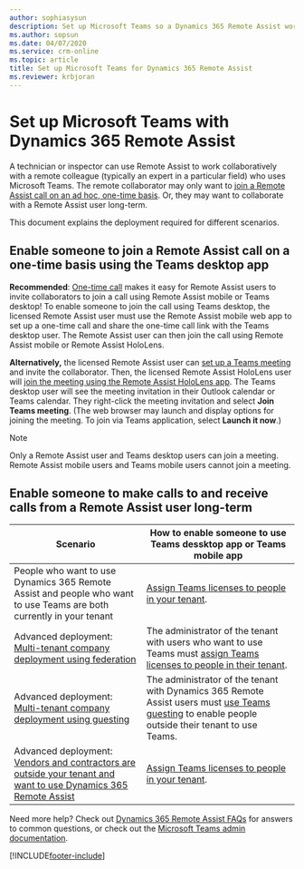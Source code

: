 ```yaml
---
author: sophiasysun
description: Set up Microsoft Teams so a Dynamics 365 Remote Assist worker can work collaboratively 
ms.author: sopsun
ms.date: 04/07/2020
ms.service: crm-online
ms.topic: article
title: Set up Microsoft Teams for Dynamics 365 Remote Assist 
ms.reviewer: krbjoran
---
```


# Set up Microsoft Teams with Dynamics 365 Remote Assist  

A technician or inspector can use Remote Assist to work collaboratively with a remote colleague (typically an expert in a particular field) who uses Microsoft Teams. 
The remote collaborator may only want to [join a Remote Assist call on an ad hoc, one-time basis](https://github.com/MicrosoftDocs/dynamics-365-mixed-reality-pr/blob/ra-10-1-working/mr-docs/remote-assist/common-deployment-scenarios.md#scenario-3-vendors-and-customers-join-one-time-call). Or, they may want to collaborate with a Remote Assist user long-term.  
 
This document explains the deployment required for different scenarios.

## Enable someone to join a Remote Assist call on a one-time basis using the Teams desktop app 

**Recommended**: [One-time call](one-time-call.md) makes it easy for Remote Assist users to invite collaborators to join a call using Remote Assist mobile or Teams desktop! To enable someone to join the call using Teams desktop, the licensed Remote Assist user must use the Remote Assist mobile web app to set up a one-time call and share the one-time call link with the Teams desktop user. The Remote Assist user can then join the call using Remote Assist mobile or Remote Assist HoloLens.

**Alternatively,** the licensed Remote Assist user can [set up a Teams meeting](./join-meeting-hololens.md#tip-for-setting-up-a-meeting) and invite the collaborator. Then, the licensed Remote Assist HoloLens user will [join the meeting using the Remote Assist HoloLens app](join-meeting-hololens.md). The Teams desktop user will see the meeting invitation in their Outlook calendar or Teams calendar. They right-click the meeting invitation and select **Join Teams meeting**. (The web browser may launch and display options for joining the meeting. To join via Teams application, select **Launch it now**.)

> [!Note] 
> Only a Remote Assist user and Teams desktop users can join a meeting. Remote Assist mobile users and Teams mobile users cannot join a meeting.

## Enable someone to make calls to and receive calls from a Remote Assist user long-term

| Scenario                                                                                                                                                                                                                                                                                                                    | How to enable someone to use Teams dessktop app or Teams mobile app                                                                                                                                                                         |
| --------------------------------------------------------------------------------------------------------------------------------------------------------------------------------------------------------------------------------------------------------------------------------------------------------------------------- | ---------------------------------------------------------------------------------------------------------------------------------------------------------------------------------------------- |
| People who want to use Dynamics 365 Remote Assist and people who want to use Teams are both currently in your tenant                                                                                                                                                                                                                | [Assign Teams licenses to people in your tenant](/MicrosoftTeams/user-access).                                                             |
| Advanced deployment: [Multi-tenant company deployment using federation](./multi-tenant-deployment.md#solution-1-federation) | The administrator of the tenant with users who want to use Teams must [assign Teams licenses to people in their tenant](/MicrosoftTeams/user-access).                      |
| Advanced deployment: [Multi-tenant company deployment using guesting](./multi-tenant-deployment.md#solution-2-guesting)      | The administrator of the tenant with Dynamics 365 Remote Assist users must [use Teams guesting](/microsoftteams/guest-access-checklist) to enable people outside their tenant to use Teams.  |
| Advanced deployment: [Vendors and contractors are outside your tenant and want to use Dynamics 365 Remote Assist](vendor-use-ra.md)                                                                                                                                                                                                                                        | [Assign Teams licenses to people in your tenant](/MicrosoftTeams/user-access).                                                             |

Need more help? Check out [Dynamics 365 Remote Assist FAQs](faq-deploy.md) for answers to common questions, or check out the [Microsoft Teams admin documentation](/microsoftteams).


[!INCLUDE[footer-include](../includes/footer-banner.md)]
